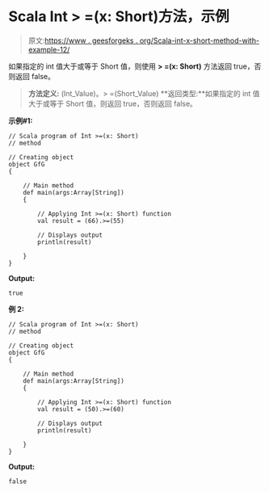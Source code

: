 # Scala Int > =(x: Short)方法，示例

> 原文:[https://www . geesforgeks . org/Scala-int-x-short-method-with-example-12/](https://www.geeksforgeeks.org/scala-int-x-short-method-with-example-12/)

如果指定的 int 值大于或等于 Short 值，则使用 **> =(x: Short)** 方法返回 true，否则返回 false。

> **方法定义:** (Int_Value)。> =(Short_Value)
> **返回类型:**如果指定的 int 值大于或等于 Short 值，则返回 true，否则返回 false。

**示例#1:**

```
// Scala program of Int >=(x: Short)
// method

// Creating object
object GfG
{ 

    // Main method
    def main(args:Array[String])
    {

        // Applying Int >=(x: Short) function
        val result = (66).>=(55)

        // Displays output
        println(result)

    }
} 
```

**Output:**

```
true

```

**例 2:**

```
// Scala program of Int >=(x: Short)
// method

// Creating object
object GfG
{ 

    // Main method
    def main(args:Array[String])
    {

        // Applying Int >=(x: Short) function
        val result = (50).>=(60)

        // Displays output
        println(result)

    }
} 
```

**Output:**

```
false

```